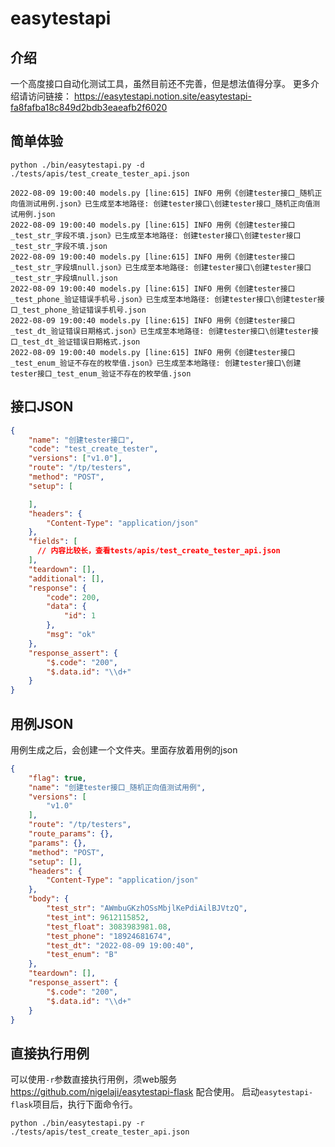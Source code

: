 # easytestapi

## 介绍
一个高度接口自动化测试工具，虽然目前还不完善，但是想法值得分享。
更多介绍请访问链接：
https://easytestapi.notion.site/easytestapi-fa8fafba18c849d2bdb3eaeafb2f6020

## 简单体验
```shell
python ./bin/easytestapi.py -d ./tests/apis/test_create_tester_api.json
```
```shell
2022-08-09 19:00:40 models.py [line:615] INFO 用例《创建tester接口_随机正向值测试用例.json》已生成至本地路径: 创建tester接口\创建tester接口_随机正向值测试用例.json
2022-08-09 19:00:40 models.py [line:615] INFO 用例《创建tester接口_test_str_字段不填.json》已生成至本地路径: 创建tester接口\创建tester接口_test_str_字段不填.json
2022-08-09 19:00:40 models.py [line:615] INFO 用例《创建tester接口_test_str_字段填null.json》已生成至本地路径: 创建tester接口\创建tester接口_test_str_字段填null.json
2022-08-09 19:00:40 models.py [line:615] INFO 用例《创建tester接口_test_phone_验证错误手机号.json》已生成至本地路径: 创建tester接口\创建tester接口_test_phone_验证错误手机号.json
2022-08-09 19:00:40 models.py [line:615] INFO 用例《创建tester接口_test_dt_验证错误日期格式.json》已生成至本地路径: 创建tester接口\创建tester接口_test_dt_验证错误日期格式.json
2022-08-09 19:00:40 models.py [line:615] INFO 用例《创建tester接口_test_enum_验证不存在的枚举值.json》已生成至本地路径: 创建tester接口\创建tester接口_test_enum_验证不存在的枚举值.json
```

## 接口JSON
```JSON
{
    "name": "创建tester接口",
    "code": "test_create_tester",
    "versions": ["v1.0"],
    "route": "/tp/testers",
    "method": "POST",
    "setup": [

    ],
    "headers": {
        "Content-Type": "application/json"
    },
    "fields": [
      // 内容比较长，查看tests/apis/test_create_tester_api.json
    ],
    "teardown": [],
    "additional": [],
    "response": {
        "code": 200,
        "data": {
            "id": 1
        },
        "msg": "ok"
    },
    "response_assert": {
        "$.code": "200",
        "$.data.id": "\\d+"
    }
}
```

## 用例JSON
用例生成之后，会创建一个文件夹。里面存放着用例的json
```JSON
{
    "flag": true,
    "name": "创建tester接口_随机正向值测试用例",
    "versions": [
        "v1.0"
    ],
    "route": "/tp/testers",
    "route_params": {},
    "params": {},
    "method": "POST",
    "setup": [],
    "headers": {
        "Content-Type": "application/json"
    },
    "body": {
        "test_str": "AWmbuGKzhOSsMbjlKePdiAilBJVtzQ",
        "test_int": 9612115852,
        "test_float": 3083983981.08,
        "test_phone": "18924681674",
        "test_dt": "2022-08-09 19:00:40",
        "test_enum": "B"
    },
    "teardown": [],
    "response_assert": {
        "$.code": "200",
        "$.data.id": "\\d+"
    }
}
```

## 直接执行用例
可以使用`-r`参数直接执行用例，须web服务 https://github.com/nigelaji/easytestapi-flask 配合使用。
启动`easytestapi-flask`项目后，执行下面命令行。
```shell
python ./bin/easytestapi.py -r ./tests/apis/test_create_tester_api.json
```
